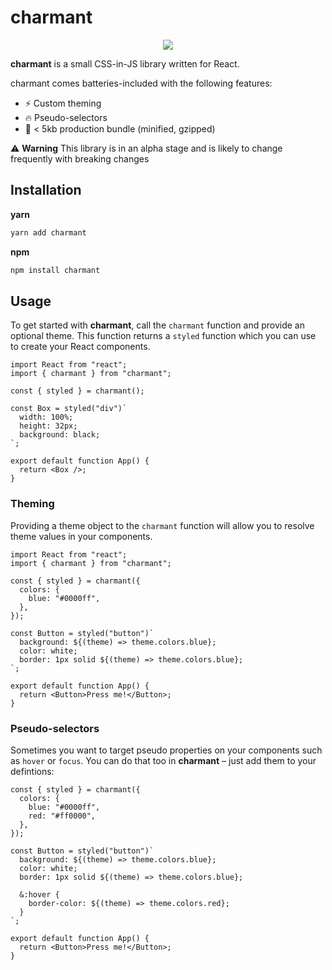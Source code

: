 # charmant

<p align='center'>
<a href='https://www.npmjs.com/package/charmant'>
<img src="https://img.shields.io/bundlephobia/minzip/charmant?color=green" />
</a>
</p>

**charmant** is a small CSS-in-JS library written for React.

charmant comes batteries-included with the following features:

- ⚡️ Custom theming
- 🔥 Pseudo-selectors
- 🎉 < 5kb production bundle (minified, gzipped)

⚠️ **Warning** This library is in an alpha stage and is likely to change frequently with breaking changes

## Installation

**yarn**

```sh
yarn add charmant
```

**npm**

```sh
npm install charmant
```

## Usage

To get started with **charmant**, call the `charmant` function and provide an optional theme. This function returns a `styled` function which you can use to create your React components.

```tsx
import React from "react";
import { charmant } from "charmant";

const { styled } = charmant();

const Box = styled("div")`
  width: 100%;
  height: 32px;
  background: black;
`;

export default function App() {
  return <Box />;
}
```

### Theming

Providing a theme object to the `charmant` function will allow you to resolve theme values in your components.

```tsx
import React from "react";
import { charmant } from "charmant";

const { styled } = charmant({
  colors: {
    blue: "#0000ff",
  },
});

const Button = styled("button")`
  background: ${(theme) => theme.colors.blue};
  color: white;
  border: 1px solid ${(theme) => theme.colors.blue};
`;

export default function App() {
  return <Button>Press me!</Button>;
}
```

### Pseudo-selectors

Sometimes you want to target pseudo properties on your components such as `hover` or `focus`. You can do that too in **charmant** – just add them to your defintions:

```tsx
const { styled } = charmant({
  colors: {
    blue: "#0000ff",
    red: "#ff0000",
  },
});

const Button = styled("button")`
  background: ${(theme) => theme.colors.blue};
  color: white;
  border: 1px solid ${(theme) => theme.colors.blue};

  &:hover {
    border-color: ${(theme) => theme.colors.red};
  }
`;

export default function App() {
  return <Button>Press me!</Button>;
}
```
